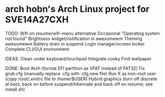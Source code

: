 arch
hobn's Arch Linux project for SVE14A27CXH
====

TODO:
Wifi on resume/wifi-menu alternative
Occasional "Operating system not found"
Brightness widget/notification in awesomewm
Theming awesomewm
Battery drain in suspend
Login manager/screen locker
Complete CLI/GUI environment

IDEAS:
Clean under keyboard/touchpad
Integrate conky
Find wallpaper

DONE:
Boot Arch (format EFI partition as VFAT instead of FAT32)
Fix grub.cfg (manually replace .cfg with .cfg.new file)
Run X as non-root user (copy /root/.xinitrc file to /home/$USER)
Hybrid graphics (turn off discrete at boot, back on before suspend/hibernate and back off on resume; see install.sh)
